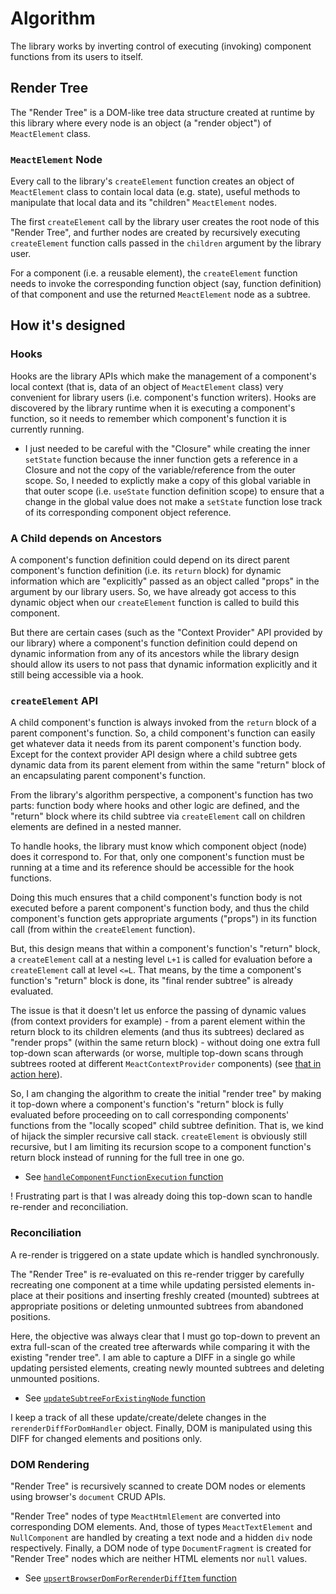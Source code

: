 # Algorithm

The library works by inverting control of executing (invoking) component functions from its users to itself.

## Render Tree

The "Render Tree" is a DOM-like tree data structure created at runtime by this library where every node is an object (a "render object") of `MeactElement` class.

### `MeactElement` Node

Every call to the library's `createElement` function creates an object of `MeactElement` class to contain local data (e.g. state), useful methods to manipulate that local data and its "children" `MeactElement` nodes.

The first `createElement` call by the library user creates the root node of this "Render Tree", and further nodes are created by recursively executing `createElement` function calls passed in the `children` argument by the library user.

For a component (i.e. a reusable element), the `createElement` function needs to invoke the corresponding function object (say, function definition) of that component and use the returned `MeactElement` node as a subtree.

## How it's designed

### Hooks

Hooks are the library APIs which make the management of a component's local context (that is, data of an object of `MeactElement` class) very convenient for library users (i.e. component's function writers). Hooks are discovered by the library runtime when it is executing a component's function, so it needs to remember which component's function it is currently running.

- I just needed to be careful with the "Closure" while creating the inner `setState` function because the inner function gets a reference in a Closure and not the copy of the variable/reference from the outer scope. So, I needed to explictly make a copy of this global variable in that outer scope (i.e. `useState` function definition scope) to ensure that a change in the global value does not make a `setState` function lose track of its corresponding component object reference.

### A Child depends on Ancestors

A component's function definition could depend on its direct parent component's function definition (i.e. its `return` block) for dynamic information which are "explicitly" passed as an object called "props" in the argument by our library users. So, we have already got access to this dynamic object when our `createElement` function is called to build this component.

But there are certain cases (such as the "Context Provider" API provided by our library) where a component's function definition could depend on dynamic information from any of its ancestors while the library design should allow its users to not pass that dynamic information explicitly and it still being accessible via a hook.

### `createElement` API

A child component's function is always invoked from the `return` block of a parent component's function. So, a child component's function can easily get whatever data it needs from its parent component's function body. Except for the context provider API design where a child subtree gets dynamic data from its parent element from within the same "return" block of an encapsulating parent component's function.

From the library's algorithm perspective, a component's function has two parts: function body where hooks and other logic are defined, and the "return" block where its child subtree via `createElement` call on children elements are defined in a nested manner.

To handle hooks, the library must know which component object (node) does it correspond to. For that, only one component's function must be running at a time and its reference should be accessible for the hook functions.

Doing this much ensures that a child component's function body is not executed before a parent component's function body, and thus the child component's function gets appropriate arguments ("props") in its function call (from within the `createElement` function).

But, this design means that within a component's function's "return" block, a `createElement` call at a nesting level `L+1` is called for evaluation before a `createElement` call at level `<=L`. That means, by the time a component's function's "return" block is done, its "final render subtree" is already evaluated.

The issue is that it doesn't let us enforce the passing of dynamic values (from context providers for example) - from a parent element within the return block to its children elements (and thus its subtrees) declared as "render props" (within the same return block) - without doing one extra full top-down scan afterwards (or worse, multiple top-down scans through subtrees rooted at different `MeactContextProvider` components) (see [that in action here](./lab//23-react-sim-usecontext/meact/hooks/useContext.js)).

So, I am changing the algorithm to create the initial "render tree" by making it top-down where a component's function's "return" block is fully evaluated before proceeding on to call corresponding components' functions from the "locally scoped" child subtree definition. That is, we kind of hijack the simpler recursive call stack. `createElement` is obviously still recursive, but I am limiting its recursion scope to a component function's return block instead of running for the full tree in one go.

- See [`handleComponentFunctionExecution` function](./lab/24-react-sim-refactoring/meact/createElement.js)

! Frustrating part is that I was already doing this top-down scan to handle re-render and reconciliation.

### Reconciliation

A re-render is triggered on a state update which is handled synchronously.

The "Render Tree" is re-evaluated on this re-render trigger by carefully recreating one component at a time while updating persisted elements in-place at their positions and inserting freshly created (mounted) subtrees at appropriate positions or deleting unmounted subtrees from abandoned positions.

Here, the objective was always clear that I must go top-down to prevent an extra full-scan of the created tree afterwards while comparing it with the existing "render tree". I am able to capture a DIFF in a single go while updating persisted elements, creating newly mounted subtrees and deleting unmounted positions.

- See [`updateSubtreeForExistingNode` function](./lab/24-react-sim-refactoring/meact/reconcile.js)

I keep a track of all these update/create/delete changes in the `rerenderDiffForDomHandler` object. Finally, DOM is manipulated using this DIFF for changed elements and positions only.

### DOM Rendering

"Render Tree" is recursively scanned to create DOM nodes or elements using browser's `document` CRUD APIs.

"Render Tree" nodes of type `MeactHtmlElement` are converted into corresponding DOM elements. And, those of types `MeactTextElement` and `NullComponent` are handled by creating a text node and a hidden `div` node respectively. Finally, a DOM node of type `DocumentFragment` is created for "Render Tree" nodes which are neither HTML elements nor `null` values.

- See [`upsertBrowserDomForRerenderDiffItem` function](./lab//24-react-sim-refactoring/meact-dom/upsertDomElement.js)
